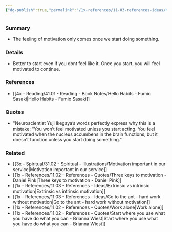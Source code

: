 ```yaml
---
{"dg-publish":true,"permalink":"/1x-references/11-03-references-ideas/motivation-starts-when-you-start-moving/","title":"Motivation starts when you start moving","dgShowBacklinks":false}
---
```



### Summary
- The feeling of motivation only comes once we start doing something. 

### Details
- Better to start even if you dont feel like it. Once you start, you will feel motivated to continue.

### References
- [[4x - Reading/41.01 - Reading - Book Notes/Hello Habits - Fumio Sasaki\|Hello Habits - Fumio Sasaki]]

### Quotes
- "Neuroscientist Yuji Ikegaya’s words perfectly express why this is a mistake: “You won’t feel motivated unless you start acting. You feel motivated when the nucleus accumbens in the brain functions, but it doesn’t function unless you start doing something.”

### Related
- [[3x - Spiritual/31.02 - Spiritual - Illustrations/Motivation important in our service\|Motivation important in our service]]
- [[1x - References/11.02 - References - Quotes/Three keys to motivation - Daniel Pink\|Three keys to motivation - Daniel Pink]]
- [[1x - References/11.03 - References - Ideas/Extrinsic vs intrinsic motivation\|Extrinsic vs intrinsic motivation]]
- [[1x - References/11.03 - References - Ideas/Go to the ant - hard work without motivation\|Go to the ant - hard work without motivation]]
- [[1x - References/11.02 - References - Quotes/Work alone\|Work alone]]
- [[1x - References/11.02 - References - Quotes/Start where you use what you have do what you can - Brianna Wiest\|Start where you use what you have do what you can - Brianna Wiest]]
